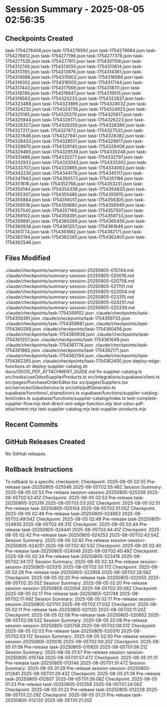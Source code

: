 # Session Summary - 2025-08-05 02:56:35

## Checkpoints Created
task-1754276406.json
task-1754276592.json
task-1754276684.json
task-1754276812.json
task-1754277198.json
task-1754277378.json
task-1754277535.json
task-1754277811.json
task-1754301108.json
task-1754312749.json
task-1754313050.json
task-1754313614.json
task-1754313765.json
task-1754313976.json
task-1754314361.json
task-1754314888.json
task-1754315602.json
task-1754316066.json
task-1754316302.json
task-1754316500.json
task-1754317144.json
task-1754317443.json
task-1754317569.json
task-1754318111.json
task-1754318748.json
task-1754318947.json
task-1754319515.json
task-1754319563.json
task-1754320233.json
task-1754322837.json
task-1754323468.json
task-1754323895.json
task-1754324032.json
task-1754324232.json
task-1754324735.json
task-1754324923.json
task-1754325185.json
task-1754325379.json
task-1754325617.json
task-1754325944.json
task-1754326171.json
task-1754326223.json
task-1754326327.json
task-1754326359.json
task-1754326389.json
task-1754327217.json
task-1754327472.json
task-1754327533.json
task-1754327846.json
task-1754327941.json
task-1754328382.json
task-1754328433.json
task-1754328517.json
task-1754328817.json
task-1754328970.json
task-1754329140.json
task-1754329409.json
task-1754329465.json
task-1754329539.json
task-1754330248.json
task-1754331486.json
task-1754332277.json
task-1754332797.json
task-1754332933.json
task-1754333043.json
task-1754333302.json
task-1754333707.json
task-1754333865.json
task-1754334063.json
task-1754342230.json
task-1754344178.json
task-1754345117.json
task-1754347943.json
task-1754350573.json
task-1754351186.json
task-1754351618.json
task-1754352766.json
task-1754353231.json
task-1754354144.json
task-1754354339.json
task-1754354820.json
task-1754355307.json
task-1754355485.json
task-1754355615.json
task-1754355884.json
task-1754356017.json
task-1754356305.json
task-1754356518.json
task-1754356880.json
task-1754356949.json
task-1754357040.json
task-1754357168.json
task-1754357507.json
task-1754359102.json
task-1754359391.json
task-1754359733.json
task-1754359881.json
task-1754360269.json
task-1754360456.json
task-1754360938.json
task-1754361257.json
task-1754361649.json
task-1754361774.json
task-1754361882.json
task-1754362171.json
task-1754362194.json
task-1754362265.json
task-1754362400.json
task-1754362546.json

## Files Modified
.claude/checkpoints/summary-session-20250805-015744.md
.claude/checkpoints/summary-session-20250805-020016.md
.claude/checkpoints/summary-session-20250805-020758.md
.claude/checkpoints/summary-session-20250805-021701.md
.claude/checkpoints/summary-session-20250805-022004.md
.claude/checkpoints/summary-session-20250805-023315.md
.claude/checkpoints/summary-session-20250805-024251.md
.claude/checkpoints/summary-session-20250805-025339.md
.claude/checkpoints/task-1754359102.json
.claude/checkpoints/task-1754359391.json
.claude/checkpoints/task-1754359733.json
.claude/checkpoints/task-1754359881.json
.claude/checkpoints/task-1754360269.json
.claude/checkpoints/task-1754360456.json
.claude/checkpoints/task-1754360938.json
.claude/checkpoints/task-1754361257.json
.claude/checkpoints/task-1754361649.json
.claude/checkpoints/task-1754361774.json
.claude/checkpoints/task-1754361882.json
.claude/checkpoints/task-1754362171.json
.claude/checkpoints/task-1754362194.json
.claude/checkpoints/task-1754362265.json
.claude/checkpoints/task-1754362400.json
deploy-edge-functions.sh
deploy-supplier-catalog.sh
docs/ODOO_PDF_ATTACHMENT_GUIDE.md
fix-supplier-catalog.ts
src/hooks/useOdooSupplierProducts.ts
src/integrations/supabase/client.ts
src/pages/PurchaseOrderEditor.tsx
src/pages/Suppliers.tsx
src/services/OdooService.ts
src/utils/pdfGenerator.ts
supabase/functions/_shared/cors.ts
supabase/functions/supplier-catalog-test/index.ts
supabase/functions/supplier-catalog/index.ts
test-complete-supplier-flow.mjs
test-direct-xml-edge-function.mjs
test-odoo-pdf-attachment.mjs
test-supplier-catalog.mjs
test-supplier-products.mjs

## Recent Commits


## GitHub Releases Created
No GitHub releases

## Rollback Instructions
To rollback to a specific checkpoint:
Checkpoint: 2025-08-05 02:55	Pre-release	task-20250805-025546	2025-08-05T02:55:46Z
Session Summary: 2025-08-05 02:53	Pre-release	session-session-20250805-025339	2025-08-05T02:53:41Z
Checkpoint: 2025-08-05 02:53	Pre-release	task-20250805-025319	2025-08-05T02:53:20Z
Checkpoint: 2025-08-05 02:51	Pre-release	task-20250805-025104	2025-08-05T02:51:05Z
Checkpoint: 2025-08-05 02:49	Pre-release	task-20250805-024953	2025-08-05T02:49:54Z
Checkpoint: 2025-08-05 02:49	Pre-release	task-20250805-024930	2025-08-05T02:49:31Z
Checkpoint: 2025-08-05 02:44	Pre-release	task-20250805-024441	2025-08-05T02:44:41Z
Checkpoint: 2025-08-05 02:42	Pre-release	task-20250805-024253	2025-08-05T02:42:54Z
Session Summary: 2025-08-05 02:42	Pre-release	session-session-20250805-024251	2025-08-05T02:42:53Z
Checkpoint: 2025-08-05 02:40	Pre-release	task-20250805-024048	2025-08-05T02:40:49Z
Checkpoint: 2025-08-05 02:34	Pre-release	task-20250805-023416	2025-08-05T02:34:17Z
Session Summary: 2025-08-05 02:33	Pre-release	session-session-20250805-023315	2025-08-05T02:33:17Z
Checkpoint: 2025-08-05 02:28	Pre-release	task-20250805-022858	2025-08-05T02:28:58Z
Checkpoint: 2025-08-05 02:20	Pre-release	task-20250805-022055	2025-08-05T02:20:55Z
Session Summary: 2025-08-05 02:20	Pre-release	session-session-20250805-022004	2025-08-05T02:20:06Z
Checkpoint: 2025-08-05 02:17	Pre-release	task-20250805-021748	2025-08-05T02:17:49Z
Session Summary: 2025-08-05 02:17	Pre-release	session-session-20250805-021701	2025-08-05T02:17:03Z
Checkpoint: 2025-08-05 02:11	Pre-release	task-20250805-021120	2025-08-05T02:11:20Z
Checkpoint: 2025-08-05 02:08	Pre-release	task-20250805-020852	2025-08-05T02:08:53Z
Session Summary: 2025-08-05 02:08	Pre-release	session-session-20250805-020758	2025-08-05T02:08:01Z
Checkpoint: 2025-08-05 02:03	Pre-release	task-20250805-020310	2025-08-05T02:03:11Z
Session Summary: 2025-08-05 02:00	Pre-release	session-session-20250805-020016	2025-08-05T02:00:20Z
Checkpoint: 2025-08-05 01:58	Pre-release	task-20250805-015820	2025-08-05T01:58:21Z
Session Summary: 2025-08-05 01:57	Pre-release	session-session-20250805-015744	2025-08-05T01:57:47Z
Checkpoint: 2025-08-05 01:31	Pre-release	task-20250805-013146	2025-08-05T01:31:47Z
Session Summary: 2025-08-05 01:29	Pre-release	session-session-20250805-012941	2025-08-05T01:29:43Z
Checkpoint: 2025-08-05 01:26	Pre-release	task-20250805-012607	2025-08-05T01:26:08Z
Checkpoint: 2025-08-05 01:23	Pre-release	task-20250805-012359	2025-08-05T01:24:00Z
Checkpoint: 2025-08-05 01:22	Pre-release	task-20250805-012228	2025-08-05T01:22:29Z
Checkpoint: 2025-08-05 01:21	Pre-release	task-20250805-012120	2025-08-05T01:21:20Z
